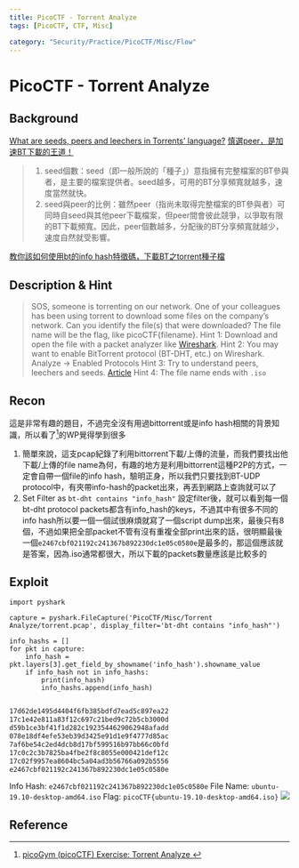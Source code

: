 ```yaml
---
title: PicoCTF - Torrent Analyze
tags: [PicoCTF, CTF, Misc]

category: "Security/Practice/PicoCTF/Misc/Flow"
---
```


# PicoCTF - Torrent Analyze
<!-- more -->

## Background
[What are seeds, peers and leechers in Torrents’ language?](https://www.techworm.net/2017/03/seeds-peers-leechers-torrents-language.html)
[慎選peer，是加速BT下載的王道！](https://www.mobile01.com/topicdetail.php?f=507&t=1365797)
> 1. seed個數：seed（即一般所說的「種子」）意指擁有完整檔案的BT參與者，是主要的檔案提供者。seed越多，可用的BT分享頻寬就越多，速度當然就快。
> 2. seed與peer的比例：雖然peer（指尚未取得完整檔案的BT參與者）可同時自seed與其他peer下載檔案，但peer間會彼此競爭，以爭取有限的BT下載頻寬。因此，peer個數越多，分配後的BT分享頻寬就越少，速度自然就受影響。

[教你該如何使用bt的info hash特徵碼，下載BT之torrent種子檔](http://zfly9.blogspot.com/2014/10/hashmethod.html)

## Description & Hint
> SOS, someone is torrenting on our network. One of your colleagues has been using torrent to download some files on the company’s network. Can you identify the file(s) that were downloaded? The file name will be the flag, like picoCTF{filename}.
> Hint 1: Download and open the file with a packet analyzer like [Wireshark](https://www.wireshark.org/).
> Hint 2: You may want to enable BitTorrent protocol (BT-DHT, etc.) on Wireshark. Analyze -> Enabled Protocols
> Hint 3: Try to understand peers, leechers and seeds. [Article](https://www.techworm.net/2017/03/seeds-peers-leechers-torrents-language.html)
> Hint 4: The file name ends with `.iso`

## Recon
這是非常有趣的題目，不過完全沒有用過bittorrent或是info hash相關的背景知識，所以看了[^pico-misc-torrent-analyze-almod-force]的WP覺得學到很多
1. 簡單來說，這支pcap紀錄了利用bittorrent下載/上傳的流量，而我們要找出他下載/上傳的file name為何，有趣的地方是利用bittorrent這種P2P的方式，一定會自帶一個file的info hash，驗明正身，所以我們只要找到BT-UDP protocol中，有夾帶info-hash的packet出來，再丟到網路上查詢就可以了
2. Set Filter as `bt-dht contains "info_hash"`
設定filter後，就可以看到每一個bt-dht protocol packets都含有info_hash的keys，不過其中有很多不同的info hash所以要一個一個試很麻煩就寫了一個script dump出來，最後只有8個，不過如果把全部packet不管有沒有重複全部print出來的話，很明顯最後一個`e2467cbf021192c241367b892230dc1e05c0580e`是最多的，那這個應該就是答案，因為.iso通常都很大，所以下載的packets數量應該是比較多的

## Exploit
```python=
import pyshark

capture = pyshark.FileCapture('PicoCTF/Misc/Torrent Analyze/torrent.pcap', display_filter='bt-dht contains "info_hash"')

info_hashs = []
for pkt in capture:
    info_hash = pkt.layers[3].get_field_by_showname('info_hash').showname_value
    if info_hash not in info_hashs:
        print(info_hash)
        info_hashs.append(info_hash)
    
```

```bash
17d62de1495d4404f6fb385bdfd7ead5c897ea22
17c1e42e811a83f12c697c21bed9c72b5cb3000d
d59b1ce3bf41f1d282c1923544629062948afadd
078e18df4efe53eb39d3425e91d1e9f4777d85ac
7af6be54c2ed4dcb8d17bf599516b97bb66c0bfd
17c0c2c3b7825ba4fbe2f8c8055e000421def12c
17c02f9957ea8604bc5a04ad3b56766a092b5556
e2467cbf021192c241367b892230dc1e05c0580e
```

Info Hash: `e2467cbf021192c241367b892230dc1e05c0580e`
File Name: `ubuntu-19.10-desktop-amd64.iso`
Flag: `picoCTF{ubuntu-19.10-desktop-amd64.iso}`
![](https://hackmd.io/_uploads/BJ-y_mPxp.png)

## Reference
[^pico-misc-torrent-analyze-almod-force]:[ picoGym (picoCTF) Exercise: Torrent Analyze ](https://youtu.be/XWQDnY2qaZg?si=LbdCmgY2zJG1e25z)